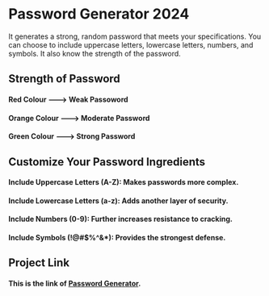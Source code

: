 # Password Generator 2024

It generates a strong, random password that meets your specifications. You can choose to include uppercase letters, lowercase letters, numbers, and symbols. It also know the strength of the password.

## Strength of Password

#### Red Colour ---> Weak Passoword
#### Orange Colour ---> Moderate Password
#### Green Colour ---> Strong Password

## Customize Your Password Ingredients

#### Include Uppercase Letters (A-Z): Makes passwords more complex.

#### Include Lowercase Letters (a-z): Adds another layer of security.

#### Include Numbers (0-9): Further increases resistance to cracking.

#### Include Symbols (!@#$%^&*): Provides the strongest defense.

## Project Link
#### This is the link of  [Password Generator](https://vishal-0562.github.io/Password-Generator/).
